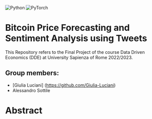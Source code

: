 ![Python](https://img.shields.io/badge/python-3670A0?style=for-the-badge&logo=python&logoColor=ffdd54)
![PyTorch](https://img.shields.io/badge/PyTorch-%23EE4C2C.svg?style=for-the-badge&logo=PyTorch&logoColor=white)
# Bitcoin Price Forecasting and Sentiment Analysis using Tweets

This Repository refers to the Final Project of the course Data Driven Economics (DDE) at University Sapienza of Rome 2022/2023.

## Group members:
* [Giulia Luciani] (https://github.com/Giulia-Luciani)
* Alessandro Sottile

# Abstract  

